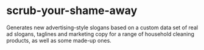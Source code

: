 # scrub-your-shame-away
Generates new advertising-style slogans based on a custom data set of real ad slogans, taglines and marketing copy for a range of household cleaning products, as well as some made-up ones.
